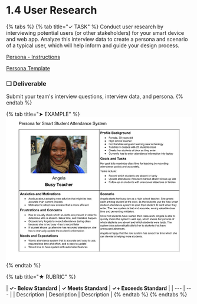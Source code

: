# 1.4 User Research

{% tabs %}
{% tab title="✓ TASK" %}
Conduct user research by interviewing potential users \(or other stakeholders\) for your smart device and web app. Analyze this interview data to create a persona and scenario of a typical user, which will help inform and guide your design process.

[Persona - Instructions](https://docs.idew.org/principles-and-practices/practices/design-practices/personas)

[Persona Template](https://drive.google.com/open?id=1osCQyHANhkd-mhSi3pqS-eDHLCoJ6HWfLkiK4UPMOkI)

### **❏ Deliverable**

Submit your team's interview questions, interview data, and persona.
{% endtab %}

{% tab title="➤ EXAMPLE" %}
![](../../.gitbook/assets/iot-persona-example.jpg)
{% endtab %}

{% tab title="★ RUBRIC" %}


| **✓- Below Standard** | **✓ Meets Standard** | **✓+ Exceeds Standard** |
| --- | --- |
| Description | Description | Description |
{% endtab %}
{% endtabs %}

